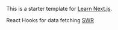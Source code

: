 This is a starter template for [Learn Next.js](https://nextjs.org/learn).

React Hooks for data fetching [SWR](https://swr.vercel.app/)

